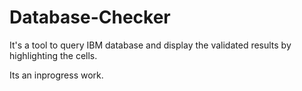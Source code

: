 # Database-Checker
It's a tool to query IBM database and display the validated results by highlighting the cells.

Its an inprogress work.
